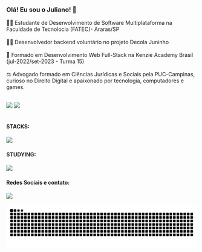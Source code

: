 ### Olá! Eu sou o Juliano! 👋

👨‍💻 Estudante de Desenvolvimento de Software Multiplataforma na Faculdade de Tecnolocia (FATEC)- Araras/SP
<br>
<br>
👨‍💻 Desenvolvedor backend voluntário no projeto Decola Juninho
<br>
<br>
🔭 Formado em Desenvolvimento Web Full-Stack na Kenzie Academy Brasil (jul-2022/set-2023 - Turma 15)
<br>
<br>
:balance_scale: Advogado formado em Ciências Jurídicas e Sociais pela PUC-Campinas, curioso no Direito Digital e apaixonado por tecnologia, computadores e games.
<br>
<br>

<div>
  <img height="200em" src="https://github-readme-stats.vercel.app/api?username=julianosantosdev&count_private=true&show_icons=true&theme=transparent&hide=stars&show=prs_merged,prs_merged_percentage&rank_icon=github&">
  <img height="200em" src="https://github-readme-stats.vercel.app/api/top-langs/?username=julianosantosdev&langs_count=8&hide_progress=true&theme=transparent">
</div>

<br>

#### STACKS:
<img src="https://skillicons.dev/icons?i=html,css,js,ts,react,php,python,django,express,nodejs,nestjs,prisma,mysql,git,linux,mint,debian,windows&perline=6" />


#### STUDYING:
<img src="https://skillicons.dev/icons?i=cpp,mongodb,java&perline=9" />

#### Redes Sociais e contato:
<div>
  <a href="https://www.linkedin.com/in/juliano-santos-374100246/" target="_blank"><img src="https://img.shields.io/badge/-LinkedIn-%230077B5?style=for-the-badge&logo=linkedin&logoColor=white" target="_blank"></a> 
</div>

![snake gif](https://github.com/julianosantosdev/julianosantosdev/blob/output/github-contribution-grid-snake.svg)

<!--
**julianosantosdev/julianosantosdev** is a ✨ _special_ ✨ repository because its `README.md` (this file) appears on your GitHub profile.

Here are some ideas to get you started:

- 🔭 I’m currently working on ...
- 🌱 I’m currently learning ...
- 👯 I’m looking to collaborate on ...
- 🤔 I’m looking for help with ...
- 💬 Ask me about ...
- 📫 How to reach me: ...
- 😄 Pronouns: ...
- ⚡ Fun fact: ...
-->
